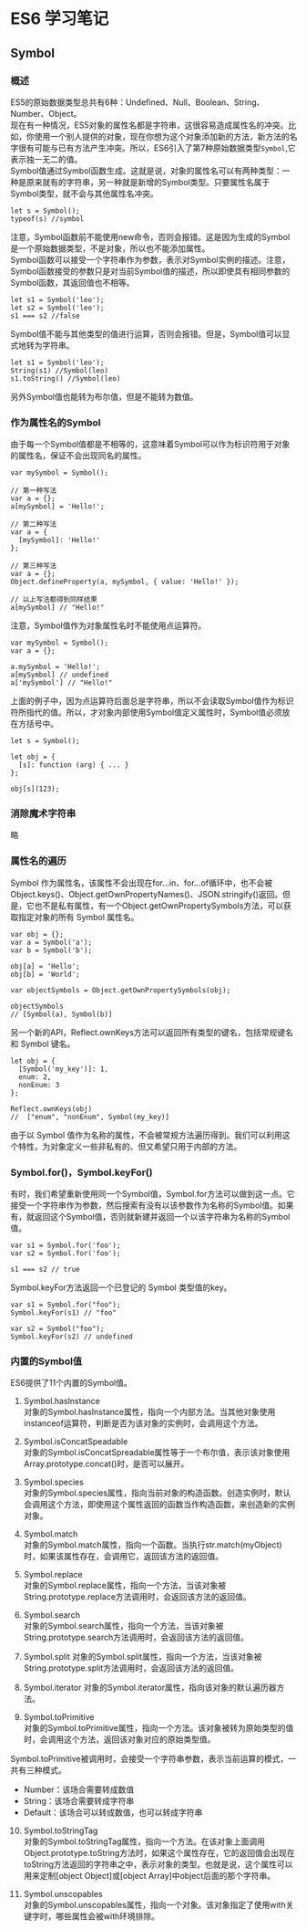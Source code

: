 # ES6 学习笔记

## Symbol
### 概述
ES5的原始数据类型总共有6种：Undefined、Null、Boolean、String、Number、Object。  
现在有一种情况，ES5对象的属性名都是字符串，这很容易造成属性名的冲突。比如，你使用一个别人提供的对象，现在你想为这个对象添加新的方法，新方法的名字很有可能与已有方法产生冲突。所以，ES6引入了第7种原始数据类型`Symbol`,它表示独一无二的值。  
Symbol值通过Symbol函数生成。这就是说，对象的属性名可以有两种类型：一种是原来就有的字符串，另一种就是新增的Symbol类型。只要属性名属于Symbol类型，就不会与其他属性名冲突。
```
let s = Symbol();
typeof(s) //symbol
```
注意，Symbol函数前不能使用new命令，否则会报错。这是因为生成的Symbol是一个原始数据类型，不是对象，所以也不能添加属性。  
Symbol函数可以接受一个字符串作为参数，表示对Symbol实例的描述。注意，Symbol函数接受的参数只是对当前Symbol值的描述，所以即使具有相同参数的Symbol函数，其返回值也不相等。
```
let s1 = Symbol('leo');
let s2 = Symbol('leo');
s1 === s2 //false
```
Symbol值不能与其他类型的值进行运算，否则会报错。但是，Symbol值可以显式地转为字符串。
```
let s1 = Symbol('leo');
String(s1) //Symbol(leo)
s1.toString() //Symbol(leo)
```
另外Symbol值也能转为布尔值，但是不能转为数值。

### 作为属性名的Symbol
由于每一个Symbol值都是不相等的，这意味着Symbol可以作为标识符用于对象的属性名，保证不会出现同名的属性。
```
var mySymbol = Symbol();

// 第一种写法
var a = {};
a[mySymbol] = 'Hello!';

// 第二种写法
var a = {
  [mySymbol]: 'Hello!'
};

// 第三种写法
var a = {};
Object.defineProperty(a, mySymbol, { value: 'Hello!' });

// 以上写法都得到同样结果
a[mySymbol] // "Hello!"
```
注意，Symbol值作为对象属性名时不能使用点运算符。
```
var mySymbol = Symbol();
var a = {};

a.mySymbol = 'Hello!';
a[mySymbol] // undefined
a['mySymbol'] // "Hello!"
```
上面的例子中，因为点运算符后面总是字符串，所以不会读取Symbol值作为标识符所指代的值。所以，才对象内部使用Symbol值定义属性时，Symbol值必须放在方括号中。
```
let s = Symbol();

let obj = {
  [s]: function (arg) { ... }
};

obj[s](123);
```

### 消除魔术字符串
略

### 属性名的遍历
Symbol 作为属性名，该属性不会出现在for...in、for...of循环中，也不会被Object.keys()、Object.getOwnPropertyNames()、JSON.stringify()返回。但是，它也不是私有属性，有一个Object.getOwnPropertySymbols方法，可以获取指定对象的所有 Symbol 属性名。
```
var obj = {};
var a = Symbol('a');
var b = Symbol('b');

obj[a] = 'Hello';
obj[b] = 'World';

var objectSymbols = Object.getOwnPropertySymbols(obj);

objectSymbols
// [Symbol(a), Symbol(b)]
```
另一个新的API，Reflect.ownKeys方法可以返回所有类型的键名，包括常规键名和 Symbol 键名。
```
let obj = {
  [Symbol('my_key')]: 1,
  enum: 2,
  nonEnum: 3
};

Reflect.ownKeys(obj)
//  ["enum", "nonEnum", Symbol(my_key)]
```
由于以 Symbol 值作为名称的属性，不会被常规方法遍历得到。我们可以利用这个特性，为对象定义一些非私有的、但又希望只用于内部的方法。

### Symbol.for()，Symbol.keyFor()
有时，我们希望重新使用同一个Symbol值，Symbol.for方法可以做到这一点。它接受一个字符串作为参数，然后搜索有没有以该参数作为名称的Symbol值。如果有，就返回这个Symbol值，否则就新建并返回一个以该字符串为名称的Symbol值。
```
var s1 = Symbol.for('foo');
var s2 = Symbol.for('foo');

s1 === s2 // true
```
Symbol.keyFor方法返回一个已登记的 Symbol 类型值的key。
```
var s1 = Symbol.for("foo");
Symbol.keyFor(s1) // "foo"

var s2 = Symbol("foo");
Symbol.keyFor(s2) // undefined
```

### 内置的Symbol值
ES6提供了11个内置的Symbol值。
1. Symbol.hasInstance  
对象的Symbol.hasInstance属性，指向一个内部方法。当其他对象使用instanceof运算符，判断是否为该对象的实例时，会调用这个方法。

2. Symbol.isConcatSpeadable  
对象的Symbol.isConcatSpreadable属性等于一个布尔值，表示该对象使用Array.prototype.concat()时，是否可以展开。

3. Symbol.species  
对象的Symbol.species属性，指向当前对象的构造函数。创造实例时，默认会调用这个方法，即使用这个属性返回的函数当作构造函数，来创造新的实例对象。

4. Symbol.match  
对象的Symbol.match属性，指向一个函数。当执行str.match(myObject)时，如果该属性存在，会调用它，返回该方法的返回值。

5. Symbol.replace  
对象的Symbol.replace属性，指向一个方法，当该对象被String.prototype.replace方法调用时，会返回该方法的返回值。

6. Symbol.search  
对象的Symbol.search属性，指向一个方法，当该对象被String.prototype.search方法调用时，会返回该方法的返回值。

7. Symbol.split
对象的Symbol.split属性，指向一个方法，当该对象被String.prototype.split方法调用时，会返回该方法的返回值。

8. Symbol.iterator
对象的Symbol.iterator属性，指向该对象的默认遍历器方法。

9. Symbol.toPrimitive  
对象的Symbol.toPrimitive属性，指向一个方法。该对象被转为原始类型的值时，会调用这个方法，返回该对象对应的原始类型值。

Symbol.toPrimitive被调用时，会接受一个字符串参数，表示当前运算的模式，一共有三种模式。
- Number：该场合需要转成数值
- String：该场合需要转成字符串
- Default：该场合可以转成数值，也可以转成字符串

10. Symbol.toStringTag  
对象的Symbol.toStringTag属性，指向一个方法。在该对象上面调用Object.prototype.toString方法时，如果这个属性存在，它的返回值会出现在toString方法返回的字符串之中，表示对象的类型。也就是说，这个属性可以用来定制[object Object]或[object Array]中object后面的那个字符串。

11. Symbol.unscopables  
对象的Symbol.unscopables属性，指向一个对象。该对象指定了使用with关键字时，哪些属性会被with环境排除。